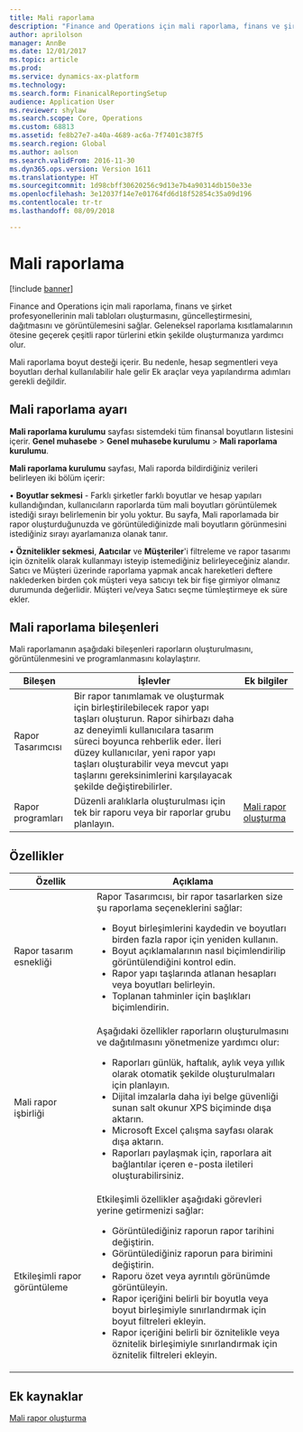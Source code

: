 ```yaml
---
title: Mali raporlama
description: "Finance and Operations için mali raporlama, finans ve şirket profesyonellerinin mali tabloları oluşturmasını, güncelleştirmesini, dağıtmasını ve görüntülemesini sağlar. Farklı türlerde raporlar tasarlamanıza yardımcı olmak için geleneksel raporlama kısıtlamalarının ötesine geçer."
author: aprilolson
manager: AnnBe
ms.date: 12/01/2017
ms.topic: article
ms.prod: 
ms.service: dynamics-ax-platform
ms.technology: 
ms.search.form: FinanicalReportingSetup
audience: Application User
ms.reviewer: shylaw
ms.search.scope: Core, Operations
ms.custom: 68813
ms.assetid: fe8b27e7-a40a-4689-ac6a-7f7401c387f5
ms.search.region: Global
ms.author: aolson
ms.search.validFrom: 2016-11-30
ms.dyn365.ops.version: Version 1611
ms.translationtype: HT
ms.sourcegitcommit: 1d98cbff30620256c9d13e7b4a90314db150e33e
ms.openlocfilehash: 3e12037f14e7e01764fd6d18f52854c35a09d196
ms.contentlocale: tr-tr
ms.lasthandoff: 08/09/2018

---
```


# <a name="financial-reporting"></a>Mali raporlama

[!include [banner](../includes/banner.md)]

Finance and Operations için mali raporlama, finans ve şirket profesyonellerinin mali tabloları oluşturmasını, güncelleştirmesini, dağıtmasını ve görüntülemesini sağlar. Geleneksel raporlama kısıtlamalarının ötesine geçerek çeşitli rapor türlerini etkin şekilde oluşturmanıza yardımcı olur.

Mali raporlama boyut desteği içerir. Bu nedenle, hesap segmentleri veya boyutları derhal kullanılabilir hale gelir Ek araçlar veya yapılandırma adımları gerekli değildir.

## <a name="financial-reporting-setup"></a>Mali raporlama ayarı
**Mali raporlama kurulumu** sayfası sistemdeki tüm finansal boyutların listesini içerir. **Genel muhasebe** > **Genel muhasebe kurulumu** > **Mali raporlama kurulumu**. 

**Mali raporlama kurulumu** sayfası, Mali raporda bildirdiğiniz verileri belirleyen iki bölüm içerir:

• **Boyutlar sekmesi** - Farklı şirketler farklı boyutlar ve hesap yapıları kullandığından, kullanıcıların raporlarda tüm mali boyutları görüntülemek istediği sırayı belirlemenin bir yolu yoktur. Bu sayfa, Mali raporlamada bir rapor oluşturduğunuzda ve görüntülediğinizde mali boyutların görünmesini istediğiniz sırayı ayarlamanıza olanak tanır.

• **Öznitelikler sekmesi**, **Aatıcılar** ve **Müşteriler**'i filtreleme ve rapor tasarımı için öznitelik olarak kullanmayı isteyip istemediğiniz belirleyeceğiniz alandır. Satıcı ve Müşteri üzerinde raporlama yapmak ancak hareketleri deftere naklederken birden çok müşteri veya satıcıyı tek bir fişe girmiyor olmanız durumunda değerlidir. Müşteri ve/veya Satıcı seçme tümleştirmeye ek süre ekler.



## <a name="financial-reporting-components"></a>Mali raporlama bileşenleri
Mali raporlamanın aşağıdaki bileşenleri raporların oluşturulmasını, görüntülenmesini ve programlanmasını kolaylaştırır.

| Bileşen        | İşlevler                                                                                                                                                                                                                                                                           | Ek bilgiler                                                                          |
|------------------|-------------------------------------------------------------------------------------------------------------------------------------------------------------------------------------------------------------------------------------------------------------------------------------|-------------------------------------------------------------------------------------------------|
| Rapor Tasarımcısı  | Bir rapor tanımlamak ve oluşturmak için birleştirilebilecek rapor yapı taşları oluşturun. Rapor sihirbazı daha az deneyimli kullanıcılara tasarım süreci boyunca rehberlik eder. İleri düzey kullanıcılar, yeni rapor yapı taşları oluşturabilir veya mevcut yapı taşlarını gereksinimlerini karşılayacak şekilde değiştirebilirler. |                                                                                                 |
| Rapor programları | Düzenli aralıklarla oluşturulması için tek bir raporu veya bir raporlar grubu planlayın.                                                                                                                                                                                          | [Mali rapor oluşturma](generate-financial-report.md) |

## <a name="features"></a>Özellikler
<table>
<thead>
<tr class="header">
<th>Özellik</th>
<th>Açıklama</th>
</tr>
</thead>
<tbody>
<tr class="odd">
<td>Rapor tasarım esnekliği</td>
<td>Rapor Tasarımcısı, bir rapor tasarlarken size şu raporlama seçeneklerini sağlar:
<ul>
<li>Boyut birleşimlerini kaydedin ve boyutları birden fazla rapor için yeniden kullanın.</li>
<li>Boyut açıklamalarının nasıl biçimlendirilip görüntülendiğini kontrol edin.</li>
<li>Rapor yapı taşlarında atlanan hesapları veya boyutları belirleyin.</li>
<li>Toplanan tahminler için başlıkları biçimlendirin.</li>
</ul></td>
</tr>
<tr class="even">
<td>Mali rapor işbirliği</td>
<td>Aşağıdaki özellikler raporların oluşturulmasını ve dağıtılmasını yönetmenize yardımcı olur:
<ul>
<li>Raporları günlük, haftalık, aylık veya yıllık olarak otomatik şekilde oluşturulmaları için planlayın.</li>
<li>Dijital imzalarla daha iyi belge güvenliği sunan salt okunur XPS biçiminde dışa aktarın.</li>
<li>Microsoft Excel çalışma sayfası olarak dışa aktarın.</li>
<li>Raporları paylaşmak için, raporlara ait bağlantılar içeren e-posta iletileri oluşturabilirsiniz.</li>
</ul></td>
</tr>
<tr class="odd">
<td>Etkileşimli rapor görüntüleme</td>
<td>Etkileşimli özellikler aşağıdaki görevleri yerine getirmenizi sağlar:
<ul>
<li>Görüntülediğiniz raporun rapor tarihini değiştirin.</li>
<li>Görüntülediğiniz raporun para birimini değiştirin.</li>
<li>Raporu özet veya ayrıntılı görünümde görüntüleyin.</li>
<li>Rapor içeriğini belirli bir boyutla veya boyut birleşimiyle sınırlandırmak için boyut filtreleri ekleyin.</li>
<li>Rapor içeriğini belirli bir öznitelikle veya öznitelik birleşimiyle sınırlandırmak için öznitelik filtreleri ekleyin.</li>
</ul>
</td>
</tr>
</tbody>
</table>

## <a name="additional-resources"></a>Ek kaynaklar
[Mali rapor oluşturma](generate-financial-report.md)





